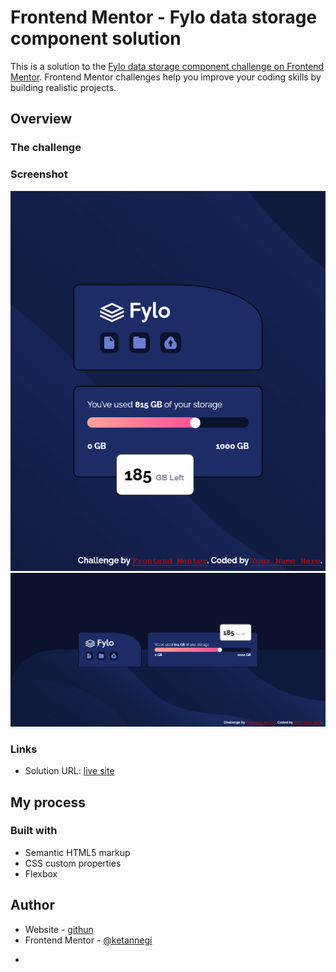 # Frontend Mentor - Fylo data storage component solution

This is a solution to the [Fylo data storage component challenge on Frontend Mentor](https://www.frontendmentor.io/challenges/fylo-data-storage-component-1dZPRbV5n). Frontend Mentor challenges help you improve your coding skills by building realistic projects.

## Overview

### The challenge

### Screenshot

![](./images/desktop.ss.png)
![](./images/mobile.ss.png)

### Links

- Solution URL: [live site](https://ketannegi.github.io/Flyo_data_frontentmentor/)

## My process

### Built with

- Semantic HTML5 markup
- CSS custom properties
- Flexbox

## Author

- Website - [githun](https://github.com/ketannegi/Flyo_data_frontentmentor/edit/main)
- Frontend Mentor - [@ketannegi](https://www.frontendmentor.io/profile/ketannegi)

*
